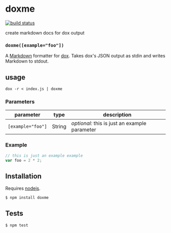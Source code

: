 # doxme

[![build status](https://secure.travis-ci.org/tmcw/doxme.png)](http://travis-ci.org/tmcw/doxme)

create markdown docs for dox output


### `doxme([example="foo"])`

A [Markdown](http://daringfireball.net/projects/markdown/) formatter
for [dox](https://github.com/tj/dox). Takes dox's JSON output as stdin
and writes Markdown to stdout.

## usage

    dox -r < index.js | doxme


### Parameters

| parameter         | type   | description                                   |
| ----------------- | ------ | --------------------------------------------- |
| `[example="foo"]` | String | _optional:_ this is just an example parameter |


### Example

```js
// this is just an example example
var foo = 2 * 2;
```

## Installation

Requires [nodejs](http://nodejs.org/).

```sh
$ npm install doxme
```

## Tests

```sh
$ npm test
```

